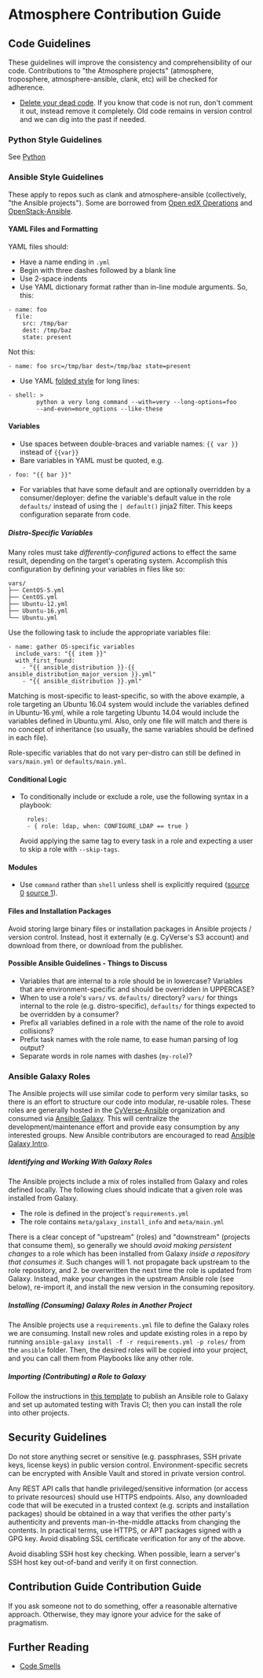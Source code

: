 # Atmosphere Contribution Guide

## Code Guidelines

These guidelines will improve the consistency and comprehensibility of our code. Contributions to "the Atmosphere projects" (atmosphere, troposphere, atmosphere-ansible, clank, etc) will be checked for adherence.

- [Delete your dead code](https://late.am/post/2016/04/28/delete-your-dead-code.html). If you know that code is not run, don't comment it out, instead remove it completely. Old code remains in version control and we can dig into the past if needed.

### Python Style Guidelines

See [Python](python.html)

### Ansible Style Guidelines

These apply to repos such as clank and atmosphere-ansible (collectively, "the Ansible projects"). Some are borrowed from [Open edX Operations](https://openedx.atlassian.net/wiki/display/OpenOPS/Ansible+Code+Conventions) and [OpenStack-Ansible](http://docs.openstack.org/developer/openstack-ansible/developer-docs/contribute.html).

#### YAML Files and Formatting

YAML files should:

- Have a name ending in `.yml`
- Begin with three dashes followed by a blank line
- Use 2-space indents
- Use YAML dictionary format rather than in-line module arguments. So, this:

```
- name: foo
  file:
    src: /tmp/bar
    dest: /tmp/baz
    state: present
```

Not this:

```
- name: foo src=/tmp/bar dest=/tmp/baz state=present
```

- Use YAML [folded style](http://yaml.org/spec/1.2/spec.html#id2796251) for long lines:

```
- shell: >
       	python a very long command --with=very --long-options=foo
       	--and-even=more_options --like-these

```

#### Variables

- Use spaces between double-braces and variable names: `{{ var }}` instead of `{{var}}`
- Bare variables in YAML must be quoted, e.g.

```
- foo: "{{ bar }}"
```

- For variables that have some default and are optionally overridden by a consumer/deployer: define the variable's default value in the role `defaults/` instead of using the `| default()` jinja2 filter. This keeps configuration separate from code.

##### Distro-Specific Variables

Many roles must take *differently-configured* actions to effect the same result, depending on the target's operating system. Accomplish this configuration by defining your variables in files like so:

```
vars/
├── CentOS-5.yml
├── CentOS.yml
├── Ubuntu-12.yml
├── Ubuntu-16.yml
└── Ubuntu.yml
```

Use the following task to include the appropriate variables file:

```
- name: gather OS-specific variables
  include_vars: "{{ item }}"
  with_first_found:
    - "{{ ansible_distribution }}-{{ ansible_distribution_major_version }}.yml"
    - "{{ ansible_distribution }}.yml"
```

Matching is most-specific to least-specific, so with the above example, a role targeting an Ubuntu 16.04 system would include the variables defined in Ubuntu-16.yml, while a role targeting Ubuntu 14.04 would include the variables defined in Ubuntu.yml. Also, only one file will match and there is no concept of inheritance (so usually, the same variables should be defined in each file).

Role-specific variables that do not vary per-distro can still be defined in `vars/main.yml` or `defaults/main.yml`.

#### Conditional Logic
- To conditionally include or exclude a role, use the following syntax in a playbook:

  ```
    roles:
    - { role: ldap, when: CONFIGURE_LDAP == true }
  ```

  Avoid applying the same tag to every task in a role and expecting a user to skip a role with `--skip-tags`.

#### Modules

- Use `command` rather than `shell` unless shell is explicitly required ([source 0](http://docs.ansible.com/ansible/shell_module.html#notes) [source 1](https://blog.confirm.ch/ansible-modules-shell-vs-command/)).

#### Files and Installation Packages

Avoid storing large binary files or installation packages in Ansible projects / version control. Instead, host it externally (e.g. CyVerse's S3 account) and download from there, or download from the publisher.

#### Possible Ansible Guidelines - Things to Discuss

- Variables that are internal to a role should be in lowercase? Variables that are environment-specific and should be overridden in UPPERCASE?
- When to use a role's `vars/` vs. `defaults/` directory? `vars/` for things internal to the role (e.g. distro-specific), `defaults/` for things expected to be overridden by a consumer?
- Prefix all variables defined in a role with the name of the role to avoid collisions?
- Prefix task names with the role name, to ease human parsing of log output?
- Separate words in role names with dashes (`my-role`)?

### Ansible Galaxy Roles

The Ansible projects will use similar code to perform very similar tasks, so there is an effort to structure our code into modular, re-usable roles. These roles are generally hosted in the [CyVerse-Ansible](https://github.com/cyverse-ansible) organization and consumed via [Ansible Galaxy](https://galaxy.ansible.com/). This will centralize the development/maintenance effort and provide easy consumption by any interested groups. New Ansible contributors are encouraged to read [Ansible Galaxy Intro](https://galaxy.ansible.com/intro).

##### Identifying and Working With Galaxy Roles

The Ansible projects include a mix of roles installed from Galaxy and roles defined locally. The following clues should indicate that a given role was installed from Galaxy.

- The role is defined in the project's `requirements.yml`
- The role contains `meta/galaxy_install_info` and `meta/main.yml`

There is a clear concept of "upstream" (roles) and "downstream" (projects that consume them), so generally we should *avoid making persistent changes* to a role which has been installed from Galaxy *inside a repository that consumes it*. Such changes will 1. not propagate back upstream to the role repository, and 2. be overwritten the next time the role is updated from Galaxy. Instead, make your changes in the upstream Ansible role (see below), re-import it, and install the new version in the consuming repository.

##### Installing (Consuming) Galaxy Roles in Another Project

The Ansible projects use a `requirements.yml` file to define the Galaxy roles we are consuming. Install new roles and update existing roles in a repo by running `ansible-galaxy install -f -r requirements.yml -p roles/` from the `ansible` folder. Then, the desired roles will be copied into your project, and you can call them from Playbooks like any other role.

##### Importing (Contributing) a Role to Galaxy

Follow the instructions in [this template](https://github.com/CyVerse-Ansible/ansible-role-template) to publish an Ansible role to Galaxy and set up automated testing with Travis CI; then you can install the role into other projects.

## Security Guidelines

Do not store anything secret or sensitive (e.g. passphrases, SSH private keys, license keys) in public version control. Environment-specific secrets can be encrypted with Ansible Vault and stored in private version control.

Any REST API calls that handle privileged/sensitive information (or access to private resources) should use HTTPS endpoints. Also, any downloaded code that will be executed in a trusted context (e.g. scripts and installation packages) should be obtained in a way that verifies the other party's authenticity and prevents man-in-the-middle attacks from changing the contents. In practical terms, use HTTPS, or APT packages signed with a GPG key. Avoid disabling SSL certificate verification for any of the above.

Avoid disabling SSH host key checking. When possible, learn a server's SSH host key out-of-band and verify it on first connection.

## Contribution Guide Contribution Guide

If you ask someone not to do something, offer a reasonable alternative approach. Otherwise, they may ignore your advice for the sake of pragmatism.

## Further Reading

- [Code Smells](http://wiki.c2.com/?CodeSmell)
